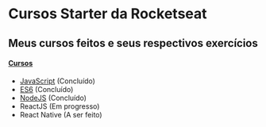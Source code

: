 # Cursos Starter da Rocketseat
## Meus cursos feitos e seus respectivos exercícios

<h4>
<a href="https://app.rocketseat.com.br/starter">Cursos</a>
</h4>

<ul>
 <li><a href="https://github.com/fpeduu/rocketseat-starter/tree/master/JavaScript">JavaScript</a> (Concluído)</li>
 <li><a href="https://github.com/fpeduu/rocketseat-starter/tree/master/ES6">ES6</a> (Concluído)</li>
 <li><a href="https://github.com/fpeduu/rocketseat-starter/tree/master/NodeJS">NodeJS</a> (Concluído)</li>
 <li><a>ReactJS</a> (Em progresso)</li>
 <li><a>React Native</a> (A ser feito)</li>
</ul>